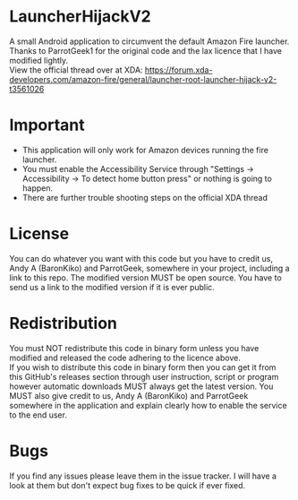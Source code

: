 # LauncherHijackV2
A small Android application to circumvent the default Amazon Fire launcher.
Thanks to ParrotGeek1 for the original code and the lax licence that I have modified lightly.<br/>
View the official thread over at XDA: https://forum.xda-developers.com/amazon-fire/general/launcher-root-launcher-hijack-v2-t3561026

# Important
<ul>
<li>This application will only work for Amazon devices running the fire launcher.</li>
<li>You must enable the Accessibility Service through "Settings -> Accessibility -> To detect home button press" or nothing is going to happen.</li>
<li>There are further trouble shooting steps on the official XDA thread</li>
</ul>

# License
You can do whatever you want with this code but you have to credit us, Andy A (BaronKiko) and ParrotGeek, somewhere in your project, including a link to this repo. The modified version MUST be open source. You have to send us a link to the modified version if it is ever public.

# Redistribution
You must NOT redistribute this code in binary form unless you have modified and released the code adhering to the licence above.<br/>
If you wish to distribute this code in binary form then you can get it from this GitHub's releases section through user instruction, script or program however automatic downloads MUST always get the latest version. You MUST also give credit to us, Andy A (BaronKiko) and ParrotGeek somewhere in the application and explain clearly how to enable the service to the end user.

# Bugs
If you find any issues please leave them in the issue tracker. I will have a look at them but don't expect bug fixes to be quick if ever fixed.
